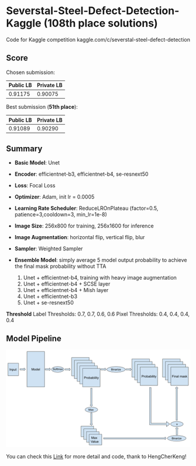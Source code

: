 # Severstal-Steel-Defect-Detection-Kaggle (108th place solutions)

Code for Kaggle competition kaggle.com/c/severstal-steel-defect-detection

## Score

Chosen submission:

| Public LB | Private LB |
| --- | --- |
| 0.91175   | 0.90075    |

Best submission (__51th place__):

| Public LB | Private LB |
| --- | --- |
| 0.91089   | 0.90290    |

## Summary
- __Basic Model__:​ Unet

- __Encoder__:​ efficientnet-b3, efficientnet-b4, se-resnext50

- __Loss__:​ Focal Loss

- __Optimizer__:​ Adam, init lr = 0.0005

- __Learning Rate Scheduler__:​ ReduceLROnPlateau (factor=0.5, patience=3,cooldown=3, min_lr=1e-8)

- __Image Size__:​ 256x800 for training, 256x1600 for inference

- __Image Augmentation__: horizontal flip, vertical flip, blur

- __Sampler__: Weighted Sampler

- __Ensemble Model__: simply average 5 model output probability to achieve the final mask probability without TTA
  1. Unet + efficientnet-b4, training with heavy image augmentation
  2. Unet + efficientnet-b4 + SCSE layer
  3. Unet + efficientnet-b4 + Mish layer
  4. Unet + efficientnet-b3
  5. Unet + se-resnext50

__Threshold__
Label Thresholds: 0.7, 0.7, 0.6, 0.6
Pixel Thresholds: 0.4, 0.4, 0.4, 0.4

## Model Pipeline

![model](img/model.png)

You can check this [Link](https://www.kaggle.com/c/severstal-steel-defect-detection/discussion/111457#latest-654845) for more detail and code, thank to HengCherKeng!
